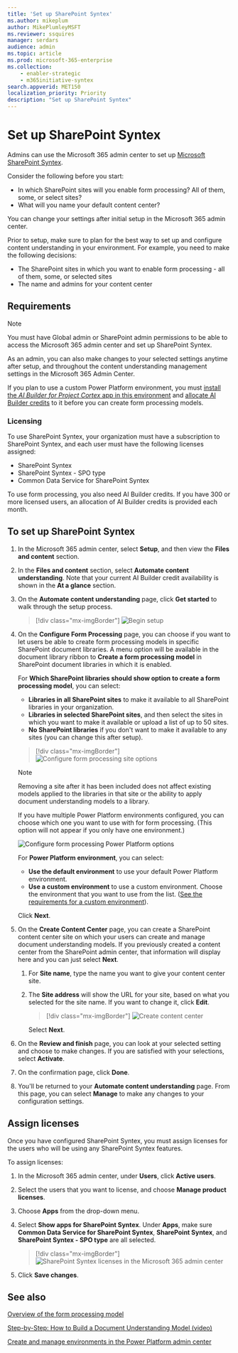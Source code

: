 ```yaml
---
title: 'Set up SharePoint Syntex'
ms.author: mikeplum
author: MikePlumleyMSFT
ms.reviewer: ssquires
manager: serdars
audience: admin
ms.topic: article
ms.prod: microsoft-365-enterprise
ms.collection: 
    - enabler-strategic
    - m365initiative-syntex
search.appverid: MET150
localization_priority: Priority
description: "Set up SharePoint Syntex"
---
```


# Set up SharePoint Syntex

Admins can use the Microsoft 365 admin center to set up [Microsoft SharePoint Syntex](index.md). 

Consider the following before you start:

- In which SharePoint sites will you enable form processing? All of them, some, or select sites?
- What will you name your default content center?

You can change your settings after initial setup in the Microsoft 365 admin center.

Prior to setup, make sure to plan for the best way to set up and configure content understanding in your environment. For example, you need to make the following decisions:

- The SharePoint sites in which you want to enable form processing - all of them, some, or selected sites
- The name and admins for your content center

## Requirements 

> [!NOTE]
> You must have Global admin or SharePoint admin permissions to be able to access the Microsoft 365 admin center and set up SharePoint Syntex.

As an admin, you can also make changes to your selected settings anytime after setup, and throughout the content understanding management settings in the Microsoft 365 Admin Center.

If you plan to use a custom Power Platform environment, you must [install the *AI Builder for Project Cortex* app in this environment](/power-platform/admin/manage-apps#install-an-app-in-the-environment-view) and [allocate AI Builder credits](/power-platform/admin/capacity-add-on) to it before you can create form processing models.

### Licensing

To use SharePoint Syntex, your organization must have a subscription to SharePoint Syntex, and each user must have the following licenses assigned:

- SharePoint Syntex
- SharePoint Syntex - SPO type
- Common Data Service for SharePoint Syntex

To use form processing, you also need AI Builder credits. If you have 300 or more licensed users, an allocation of AI Builder credits is provided each month.

## To set up SharePoint Syntex

1. In the Microsoft 365 admin center, select **Setup**, and then view the **Files and content** section.

2. In the **Files and content** section, select **Automate content understanding**. Note that your current AI Builder credit availability is shown in the **At a glance** section.<br/>

3. On the **Automate content understanding** page, click **Get started** to walk through the setup process. <br/>

    > [!div class="mx-imgBorder"]
    > ![Begin setup](../media/content-understanding/admin-content-understanding-get-started.png)</br>

4. On the **Configure Form Processing** page, you can choose if you want to let users be able to create form processing models in specific SharePoint document libraries. A menu option will be available in the document library ribbon to **Create a form processing model** in SharePoint document libraries in which it is enabled.
 
     For **Which SharePoint libraries should show option to create a form processing model**, you can select:</br>
      - **Libraries in all SharePoint sites** to make it available to all SharePoint libraries in your organization.</br>
      - **Libraries in selected SharePoint sites**, and then select the sites in which you want to make it available or upload a list of up to 50 sites.</br>
      - **No SharePoint libraries** if you don't want to make it available to any sites (you can change this after setup).

   > [!div class="mx-imgBorder"]
   > ![Configure form processing site options](../media/content-understanding/admin-configforms.png)

   > [!Note]
   > Removing a site after it has been included does not affect existing models applied to the libraries in that site or the ability to apply document understanding models to a library. 
    
    If you have multiple Power Platform environments configured, you can choose which one you want to use with for form processing. (This option will not appear if you only have one environment.)

    ![Configure form processing Power Platform options](../media/content-understanding/setup-power-platform-env.png)

    For **Power Platform environment**, you can select:
    - **Use the default environment** to use your default Power Platform environment.
    - **Use a custom environment** to use a custom environment. Choose the environment that you want to use from the list. ([See the requirements for a custom environment](/microsoft-365/contentunderstanding/set-up-content-understanding#requirements)).

    Click **Next**.

5. On the **Create Content Center** page, you can create a SharePoint content center site on which your users can create and manage document understanding models. If you previously created a content center from the SharePoint admin center, that information will display here and you can just select **Next**.

    1. For **Site name**, type the name you want to give your content center site.
    
    1. The **Site address** will show the URL for your site, based on what you selected for the site name. If you want to change it, click **Edit**.

       > [!div class="mx-imgBorder"]
       > ![Create content center](../media/content-understanding/admin-cu-create-cc.png)</br>

       Select **Next**.

6. On the **Review and finish** page, you can look at your selected setting and choose to make changes. If you are satisfied with your selections, select **Activate**.

7. On the confirmation page, click **Done**.

8. You'll be returned to your **Automate content understanding** page. From this page, you can select **Manage** to make any changes to your configuration settings. 

## Assign licenses

Once you have configured SharePoint Syntex, you must assign licenses for the users who will be using any SharePoint Syntex features.

To assign licenses:

1. In the Microsoft 365 admin center, under **Users**, click **Active users**.

2. Select the users that you want to license, and choose **Manage product licenses**.

3. Choose **Apps** from the drop-down menu.

4. Select **Show apps for  SharePoint Syntex**. Under **Apps**, make sure **Common Data Service for SharePoint Syntex**, **SharePoint Syntex**, and **SharePoint Syntex - SPO type** are all selected.

    > [!div class="mx-imgBorder"]
    > ![SharePoint Syntex licenses in the Microsoft 365 admin center](../media/content-understanding/sharepoint-syntex-licenses.png)

5. Click **Save changes**.

## See also

[Overview of the form processing model](/ai-builder/form-processing-model-overview)

[Step-by-Step: How to Build a Document Understanding Model (video)](https://www.youtube.com/watch?v=DymSHObD-bg)

[Create and manage environments in the Power Platform admin center](/power-platform/admin/create-environment)
